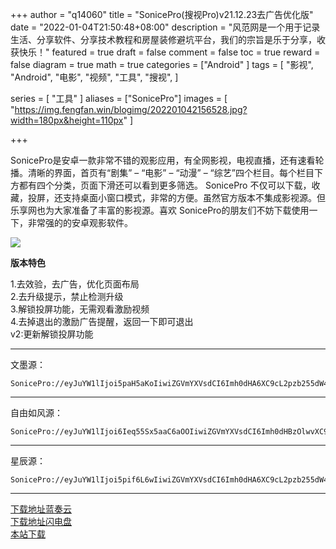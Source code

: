 
+++
author = "q14060"
title = "SonicePro(搜视Pro)v21.12.23去广告优化版"
date = "2022-01-04T21:50:48+08:00"
description = "风范网是一个用于记录生活、分享软件、分享技术教程和房屋装修避坑平台，我们的宗旨是乐于分享，收获快乐！"
featured = true
draft = false
comment = false
 toc = true
reward = false
diagram = true
math = true
categories = ["Android"
]
tags = [
  "影视",
  "Android",
  "电影",
 "视频",
 "工具",
"搜视",
] 

series = [
  "工具"
]
aliases = ["SonicePro"]
images = [
  "https://img.fengfan.win/blogimg/202201042156528.jpg?width=180px&height=110px"
]

+++

SonicePro是安卓一款非常不错的观影应用，有全网影视，电视直播，还有速看轮播。清晰的界面，首页有“剧集” – “电影” – “动漫” – “综艺”四个栏目。每个栏目下方都有四个分类，页面下滑还可以看到更多筛选。 SonicePro 不仅可以下载，收藏，投屏，还支持桌面小窗口模式，非常的方便。虽然官方版本不集成影视源。但乐享网也为大家准备了丰富的影视源。喜欢 SonicePro的朋友们不妨下载使用一下，非常强的的安卓观影软件。  

![](https://img.fengfan.win/blogimg/202201042203933.png) 

**版本特色**  

1.去效验，去广告，优化页面布局  
2.去升级提示，禁止检测升级   
3.解锁投屏功能，无需观看激励视频  
4.去掉退出的激励广告提醒，返回一下即可退出  
v2:更新解锁投屏功能

----------

文墨源：
```
SonicePro://eyJuYW1lIjoi5paH5aKoIiwiZGVmYXVsdCI6Imh0dHA6XC9cL2pzb255dW4ueHl6XC9hcGlcL3YzXC9maWxlXC9nZXRcLzkzXC8lRTYlOTYlODclRTUlQTIlQTgudHh0P3NpZ249cUV6WVU5Z3ZXWGRkTUNLem1NdVctTHdZNll1VV9kM2x0VFFuVk5EcktsTSUzRCUzQTAifQ==
```

----------

自由如风源：
```
SonicePro://eyJuYW1lIjoi6Ieq55Sx5aaC6aOOIiwiZGVmYXVsdCI6Imh0dHBzOlwvXC93d3cuZWthbi5wcm9cL2pzb25cL3N1YnNjcmliZS5qc29uIn0=
```

----------

星辰源：
```
SonicePro://eyJuYW1lIjoi5pif6L6wIiwiZGVmYXVsdCI6Imh0dHA6XC9cL2pzb255dW4ueHl6XC9hcGlcL3YzXC9maWxlXC9nZXRcLzI5MlwvanNvbi5qc29uP3NpZ249Z3NxenlVMVdmcnhlblpzVnJBVDNRTThKUms1cjQ1NXkwMHpfWUYtREhxTSUzRCUzQTAiLCJzcGFyZSI6Imh0dHBzOlwvXC9zaGFyZXdoLmNoYW94aW5nLmNvbVwvc2hhcmVcLzMyMWM2NjUxLTZkOGItNDk3OC1hYjA0LTc2YjUwYTkzMDk4ZT90PTMifQ==
```
----------
[下载地址蓝奏云](https://wwi.lanzouy.com/i9hIByf5c9a)   
[下载地址闪电盘](http://shandianpan.com/f/AJiu)  
[本站下载](https://img.fengfan.win/blogimg/202201052125791.apk)